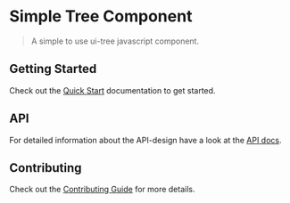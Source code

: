 # Simple Tree Component

> A simple to use ui-tree javascript component.

## Getting Started

Check out the [Quick Start](quick-start.md) documentation to get started.


## API

For detailed information about the API-design have a look at the [API docs](globals.md).


## Contributing

Check out the [Contributing Guide](CONTRIBUTING.md) for more details.
